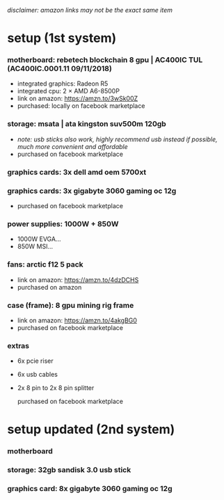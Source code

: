 _disclaimer: amazon links may not be the exact same item_
# setup (1st system)

### motherboard: rebetech blockchain 8 gpu | AC400IC TUL (AC400IC.0001.11 09/11/2018)
- integrated graphics: Radeon R5
- integrated cpu: 2 × AMD A6-8500P
- link on amazon: https://amzn.to/3wSk00Z
- purchased: locally on facebook marketplace

### storage: msata | ata kingston suv500m 120gb
- _note: usb sticks also work, highly recommend usb instead if possible, much more convenient and affordable_  
- purchased on facebook marketplace  

### graphics cards: 3x dell amd oem 5700xt
### graphics cards: 3x gigabyte 3060 gaming oc 12g
- purchased on facebook marketplace  

### power supplies: 1000W + 850W
- 1000W EVGA...
- 850W MSI...

### fans: arctic f12 5 pack  
- link on amazon: https://amzn.to/4dzDCHS
- purchased on amazon

### case (frame): 8 gpu mining rig frame
- link on amazon: https://amzn.to/4akgBG0
- purchased on facebook marketplace

### extras
- 6x pcie riser
- 6x usb cables
- 2x 8 pin to 2x 8 pin splitter

    purchased on facebook marketplace

# setup updated (2nd system)

### motherboard

### storage: 32gb sandisk 3.0 usb stick
### graphics card: 8x gigabyte 3060 gaming oc 12g





